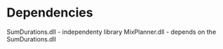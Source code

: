 # Dependencies
SumDurations.dll - independenty library
MixPlanner.dll - depends on the SumDurations.dll
